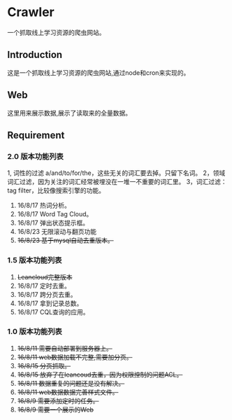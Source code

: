 # Crawler
一个抓取线上学习资源的爬虫网站。
## Introduction
这是一个抓取线上学习资源的爬虫网站,通过node和cron来实现的。

## Web
这里用来展示数据,展示了读取来的全量数据。

## Requirement
### 2.0 版本功能列表

 1, 词性的过滤 a/and/to/for/the，这些无关的词汇要去掉。只留下名词。
 2，领域词汇过滤，因为关注的词汇经常被埋没在一堆一不重要的词汇里。
 3，词汇过滤：tag filter，比较像搜索引擎的功能。
 1. 16/8/17 热词分析。
 1. 16/8/17 Word Tag Cloud。
 1. 16/8/17 弹出状态提示框。
 1. 16/8/23 无限滚动与翻页功能
 1. <del>16/8/23 基于mysql自动去重版本。</del>



### 1.5 版本功能列表
 1. <del>Leancloud完整版本</del>
 1. 16/8/17 定时去重。
 1. 16/8/17 跨分页去重。
 1. 16/8/17 拿到记录总数。
 1. 16/8/17 CQL查询的应用。
 
### 1.0 版本功能列表

 1. <del>16/8/11 需要自动部署到服务器上。</del>
 1. <del>16/8/11 web数据加载不完整,需要加分页。</del>
 1. <del>16/8/15 分页抓取。</del>
 1. <del>16/8/15 放弃了在leancoud去重，因为权限控制的问题ACL。</del>
 1. <del>16/8/11 数据重复的问题还是没有解决。</del>
 1. <del>16/8/11 web数据数据完善样式文件。</del>
 1. <del>16/8/9 需要添加定时的任务。</del>
 1. <del>16/8/9 需要一个展示的Web</del>
 
 